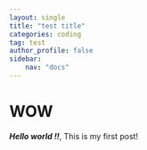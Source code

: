 ```yaml
---
layout: single
title: "test title"
categories: coding
tag: test 
author_profile: false
sidebar:
    nav: "docs"
---
```


# WOW

***Hello world !!***, This is my first post!

